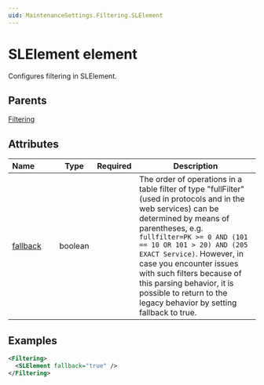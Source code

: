 ```yaml
---
uid: MaintenanceSettings.Filtering.SLElement
---
```


# SLElement element

Configures filtering in SLElement.

## Parents

[Filtering](xref:MaintenanceSettings.Filtering)

## Attributes

| Name&#160;&#160;&#160;&#160;&#160;&#160;&#160;&#160; | Type | Required | Description |
| --- | --- | --- | --- |
| [fallback](xref:MaintenanceSettings.Filtering.SLElement-fallback) | boolean |  | The order of operations in a table filter of type "fullFilter" (used in protocols and in the web services) can be determined by means of parentheses, e.g. `fullfilter=PK >= 0 AND (101 == 10 OR 101 > 20) AND (205 EXACT Service)`. However, in case you encounter issues with such filters because of this parsing behavior, it is possible to return to the legacy behavior by setting fallback to true. |

## Examples

```xml
<Filtering>
  <SLElement fallback="true" />
</Filtering>
```
